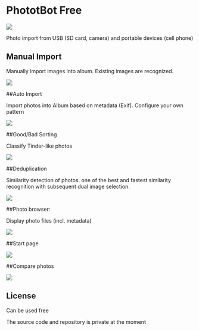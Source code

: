 # PhototBot Free
![](../main/doc/Square150x150Logo.scale-200.png) 

Photo import from USB (SD card, camera) and portable devices (cell phone)


## Manual Import

Manually import images into album. Existing images are recognized.

![](../main/doc/Photobot_ManualSort.png) 


##Auto Import

Import photos into Album based on metadata (Exif). Configure your own pattern

![](../main/doc/Photobot_AutomaticSort.png) 

##Good/Bad Sorting 

Classify Tinder-like photos

![](../main/doc/Photobot_GoodBadSort.png) 

##Deduplication

Similarity detection of photos. one of the best and fastest similarity recognition with subsequent dual image selection.

![](../main/doc/Photobot_Deduplication.png) 

##Photo browser: 

Display photo files (incl. metadata)

![](../main/doc/Photobot_Fileviewer.png) 


##Start page

![](../main/doc/Photobot_Start.png) 
     

##Compare photos 

![](../main/doc/Photobot_ComparePhotos.png) 

  
## License

Can be used free

The source code and repository is private at the moment

